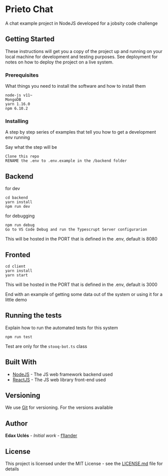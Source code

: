 # Prieto Chat

A chat example project in NodeJS developed for a jobsity code challenge

## Getting Started

These instructions will get you a copy of the project up and running on your local machine for development and testing purposes. See deployment for notes on how to deploy the project on a live system.

### Prerequisites

What things you need to install the software and how to install them

```
node-js v11~
MongoDB
yarn 1.16.0
npm 6.10.2
```

### Installing

A step by step series of examples that tell you how to get a development env running

Say what the step will be

```
Clone this repo
RENAME the .env to .env.example in the /backend folder
```
## Backend

for dev
```
cd backend
yarn install
npm run dev
```

for debugging
```
npm run debug
Go to VS Code Debug and run the Typescrupt Server configurarion
```

This will be hosted in the PORT that is defined in the .env, default is 8080

## Fronted

```
cd client
yarn install
yarn start
```

This will be hosted in the PORT that is defined in the .env, default is 3000

End with an example of getting some data out of the system or using it for a little demo

## Running the tests

Explain how to run the automated tests for this system

```
npm run test
```

Test are only for the `stooq-bot.ts` class

## Built With

* [NodeJS](https://nodejs.org) - The JS web framework backend used
* [ReactJS](https://reactjs.org/) - The JS web library front-end used

## Versioning

We use [Git](http://git.org/) for versioning. For the versions available

## Author

**Edax Uclés** - *Initial work* - [f1lander](https://github.com/f1lander)

## License

This project is licensed under the MIT License - see the [LICENSE.md](LICENSE.md) file for details
